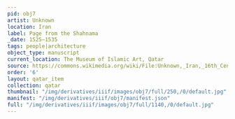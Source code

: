 ```yaml
---
pid: obj7
artist: Unknown
location: Iran
label: Page from the Shahnama
_date: 1525–1535
tags: people|architecture
object_type: manuscript
current_location: The Museum of Islamic Art, Qatar
source: https://commons.wikimedia.org/wiki/File:Unknown,_Iran,_16th_Century_-_Page_from_the_Shahnama_-_Google_Art_Project.jpg
order: '6'
layout: qatar_item
collection: qatar
thumbnail: "/img/derivatives/iiif/images/obj7/full/250,/0/default.jpg"
manifest: "/img/derivatives/iiif/obj7/manifest.json"
full: "/img/derivatives/iiif/images/obj7/full/1140,/0/default.jpg"
---
```


